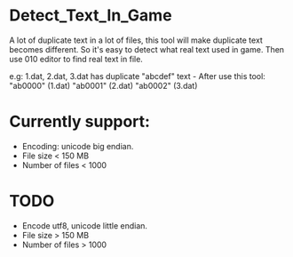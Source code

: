 # Detect_Text_In_Game
A lot of duplicate text in a lot of files, this tool will make duplicate text becomes different. So it's easy to detect what real text used in game.
Then use 010 editor to find real text in file.

e.g:
	1.dat, 2.dat, 3.dat has duplicate "abcdef" text 
	- After use this tool:
	"ab0000" (1.dat)
	"ab0001" (2.dat)
	"ab0002" (3.dat)

Currently support:
========================
- Encoding: unicode big endian.
- File size < 150 MB
- Number of files < 1000

TODO
========================
- Encode utf8, unicode little endian.
- File size > 150 MB
- Number of files > 1000